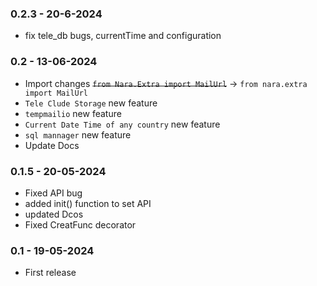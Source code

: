 ### 0.2.3 - 20-6-2024
* fix tele_db bugs, currentTime and configuration 

### 0.2 - 13-06-2024
* Import changes <s>`from Nara.Extra import MailUrl`</s> -> `from nara.extra import MailUrl`
* `Tele Clude Storage` new feature
* `tempmailio` new feature
* `Current Date Time of any country` new feature
* `sql mannager` new feature
* Update Docs



### 0.1.5 - 20-05-2024

* Fixed API bug
* added init() function to set API
* updated Dcos
* Fixed CreatFunc decorator

### 0.1 - 19-05-2024

* First release